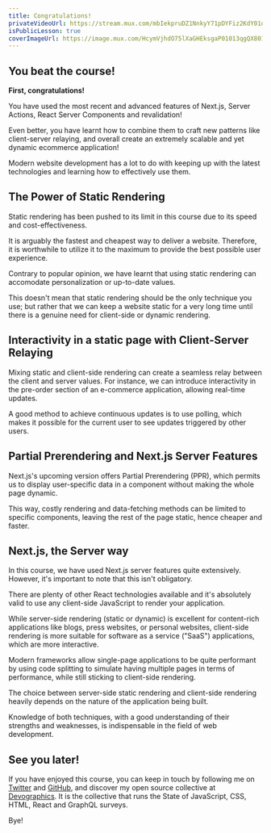 ```yaml
---
title: Congratulations!
privateVideoUrl: https://stream.mux.com/mbIekpruDZ1NnkyY71pDYFiz2KdY01q3DDF7HaDbjbxY.m3u8
isPublicLesson: true
coverImageUrl: https://image.mux.com/HcymVjhdO75lXaGHEksgaP01013qgQX801vm00fqOqQ01DNc/thumbnail.png?time=10 
---
```


## You beat the course!

**First, congratulations!**

You have used the most recent and advanced features of Next.js, Server Actions, React Server Components and revalidation!

<ReplitEmbed
  src="//replit.com/@newlineauthors/blazing-fast-app-vfinal"
/>

Even better, you have learnt how to combine them to craft new patterns like client-server relaying, and overall create an extremely scalable and yet dynamic ecommerce application!

Modern website development has a lot to do with keeping up with the latest technologies and learning how to effectively use them. 

## The Power of Static Rendering

Static rendering has been pushed to its limit in this course due to its speed and cost-effectiveness. 

It is arguably the fastest and cheapest way to deliver a website. Therefore, it is worthwhile to utilize it to the maximum to provide the best possible user experience. 

Contrary to popular opinion, we have learnt that using static rendering can accomodate personalization or up-to-date values. 

This doesn't mean that static rendering should be the only technique you use; but rather that we can keep a website static for a very long time until there is a genuine need for client-side or dynamic rendering.

## Interactivity in a static page with Client-Server Relaying

Mixing static and client-side rendering can create a seamless relay between the client and server values. For instance, we can introduce interactivity in the pre-order section of an e-commerce application, allowing real-time updates. 

A good method to achieve continuous updates is to use polling, which makes it possible for the current user to see updates triggered by other users.

## Partial Prerendering and Next.js Server Features

Next.js's upcoming version offers Partial Prerendering (PPR), which permits us to display user-specific data in a component without making the whole page dynamic. 

This way, costly rendering and data-fetching methods can be limited to specific components, leaving the rest of the page static, hence cheaper and faster.

## Next.js, the Server way
In this course, we have used Next.js server features quite extensively. However, it's important to note that this isn't obligatory.

There are plenty of other React technologies available and it's absolutely valid to use any client-side JavaScript to render your application.

While server-side rendering (static or dynamic) is excellent for content-rich applications like blogs, press websites, or personal websites, client-side rendering is more suitable for software as a service ("SaaS") applications, which are more interactive. 

Modern frameworks allow single-page applications to be quite performant by using code splitting to simulate having multiple pages in terms of performance, while still sticking to client-side rendering.

The choice between server-side static rendering and client-side rendering heavily depends on the nature of the application being built. 

Knowledge of both techniques, with a good understanding of their strengths and weaknesses, is indispensable in the field of web development. 

## See you later!

If you have enjoyed this course, you can keep in touch by following me on [Twitter](https://twitter.com/ericbureltech) and [GitHub](https://github.com/eric-burel), and discover my open source collective at [Devographics](https://github.com/devographics/monorepo). It is the collective that runs the State of JavaScript, CSS, HTML, React and GraphQL surveys.

Bye!

